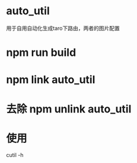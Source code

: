 # auto_util
 用于自用自动化生成taro下路由，两者的图片配置
# npm run build
# npm link auto_util
# 去除 npm unlink auto_util

# 使用
cutil -h